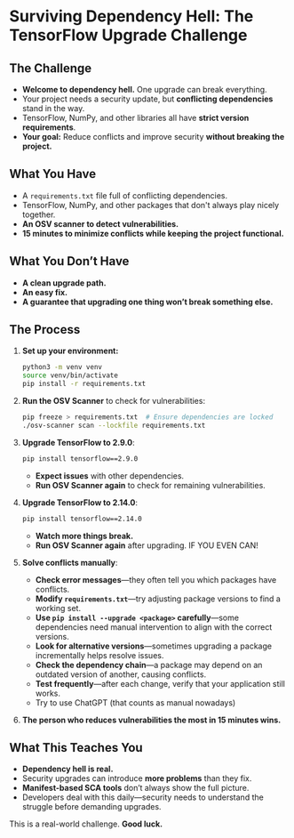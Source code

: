 # Surviving Dependency Hell: The TensorFlow Upgrade Challenge

## The Challenge

- **Welcome to dependency hell.** One upgrade can break everything.
- Your project needs a security update, but **conflicting dependencies** stand in the way.
- TensorFlow, NumPy, and other libraries all have **strict version requirements**.
- **Your goal:** Reduce conflicts and improve security **without breaking the project.**

## What You Have

- A `requirements.txt` file full of conflicting dependencies.
- TensorFlow, NumPy, and other packages that don't always play nicely together.
- **An OSV scanner to detect vulnerabilities.**
- **15 minutes to minimize conflicts while keeping the project functional.**

## What You Don’t Have

- **A clean upgrade path.**
- **An easy fix.**
- **A guarantee that upgrading one thing won’t break something else.**

## The Process

1. **Set up your environment:**
   ```sh
   python3 -m venv venv
   source venv/bin/activate
   pip install -r requirements.txt
   ```

2. **Run the OSV Scanner** to check for vulnerabilities:
   ```sh
   pip freeze > requirements.txt  # Ensure dependencies are locked
   ./osv-scanner scan --lockfile requirements.txt
   ```

3. **Upgrade TensorFlow to 2.9.0**:
   ```sh
   pip install tensorflow==2.9.0
   ```
   - **Expect issues** with other dependencies.
   - **Run OSV Scanner again** to check for remaining vulnerabilities. 

4. **Upgrade TensorFlow to 2.14.0**:
   ```sh
   pip install tensorflow==2.14.0
   ```
   - **Watch more things break.**
   - **Run OSV Scanner again** after upgrading. IF YOU EVEN CAN!

5. **Solve conflicts manually**:
   - **Check error messages**—they often tell you which packages have conflicts.
   - **Modify `requirements.txt`**—try adjusting package versions to find a working set.
   - **Use `pip install --upgrade <package>` carefully**—some dependencies need manual intervention to align with the correct versions.
   - **Look for alternative versions**—sometimes upgrading a package incrementally helps resolve issues.
   - **Check the dependency chain**—a package may depend on an outdated version of another, causing conflicts.
   - **Test frequently**—after each change, verify that your application still works.
   - Try to use ChatGPT (that counts as manual nowadays)

6. **The person who reduces vulnerabilities the most in 15 minutes wins.**

## What This Teaches You

- **Dependency hell is real.**
- Security upgrades can introduce **more problems** than they fix.
- **Manifest-based SCA tools** don’t always show the full picture.
- Developers deal with this daily—security needs to understand the struggle before demanding upgrades.

This is a real-world challenge. **Good luck.**
